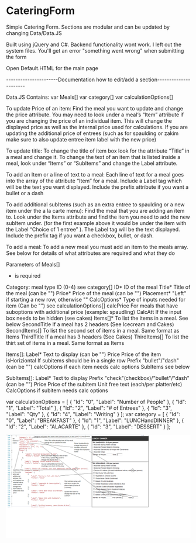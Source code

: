 # CateringForm

Simple Catering Form.  Sections are modular and can be updated by changing Data/Data.JS

Built using jQuery and C#.  Backend functionality wont work. I left out the system files.  You'll get an error "something went wrong" when submitting the  form

Open Default.HTML for the main page

----------------------Documentation how to edit/add a section----------------------

Data.JS
Contains:
var Meals[]
var category[]
var calculationOptions[]

To update Price of an item:
Find the meal you want to update and change the price attribute. You may need to look under a meal‘s “Item” attribute if you are changing the price of an individual item.
This will change the displayed price as well as the internal price used for calculations.
If you are updating the additional price of entrees (such as for spaulding or zakim make sure to also update entree item label with the new price)

To update title:
To change the title of item box look for the attribute “Title” in a meal and change it. 
To change the text of an item that is listed inside a meal, look under “Items” or “SubItems” and change the Label attribute.

To add an Item or a line of text to a meal:
Each line of text for a meal goes into the array of the attribute “Item” for a meal. Include a Label tag which will be the text you want displayed. Include the prefix attribute if you want a bullet or a dash 

To add additional subItems (such as an extra entree to spaulding or a new item under the a la carte menu):
Find the meal that you are adding an item to. Look under the Items attribute and find the item you need to add the new subItem under. (for the first example above it would be under the item with the Label “Choice of 1 entree” ). The Label tag will be the text displayed. Include the prefix tag if you want a checkbox, bullet, or dash.

To add a meal:
To add a new meal you must add an item to the meals array. See below for details of what attributes are required and what they do

Parameters of Meals[]
* is required

Category:		meal type ID (0-4) see category[]
ID*			ID of the meal
Title*			Title of the meal (can be "")
Price*			Price of the meal (can be "")
Placement*		"Left" if starting a new row, otherwise ""
CalcOptions*		Type of inputs needed for item (Can be "") see calculationOptions[]
calcPrice		For meals that have suboptions with additional price (example: spaudling)
CalcAtt			If the input box needs to be hidden (see cakes)
Items[]*		To list the items in a meal. See below
SecondTitle		If a meal has 2 headers (See Icecream and Cakes)
SecondItems[]		To list the second set of items in a meal. Same format as Items
ThirdTitle		If a meal has 3 headers (See Cakes)
ThirdItems[]		To list the thirt set of items in a meal. Same format as Items

Items[]:
	Label*		Text to display (can be "")
	Price		Price of the item
	isHoriziontal	If subitems should be in a single row
	Prefix		"bullet"/"dash" (can be "")
	calcOptions	if each item needs calc options
	SubItems	see below

SubItems[]:
	Label*		Text to display
	Prefix		"check"(checkbox)/"bullet"/"dash" (can be "")
	Price		Price of the subitem
	Unit		free text (each/per platter/etc)	
	CalcOptions	if subitem needs calc options

var calculationOptions = [
    {
        "Id": "0",
        "Label": "Number of People"
    }, {
        "Id": "1",
        "Label": "Total"
    }, {
        "Id": "2",
        "Label": "# of Entrees"
    }, {
        "Id": "3",
        "Label": "Qty"
    }, {
        "Id": "4",
        "Label": "Writing"
    }
];
var category = [
    {
        "Id": "0",
        "Label": "BREAKFAST"
    },
    {
        "Id": "1",
        "Label": "LUNCHandDINNER"
    },
    {
        "Id": "2",
        "Label": "ALACARTE"
    },
    {
        "Id": "3",
        "Label": "DESSERT"
    }
];

![Screenshot](READMEIMG.png)

